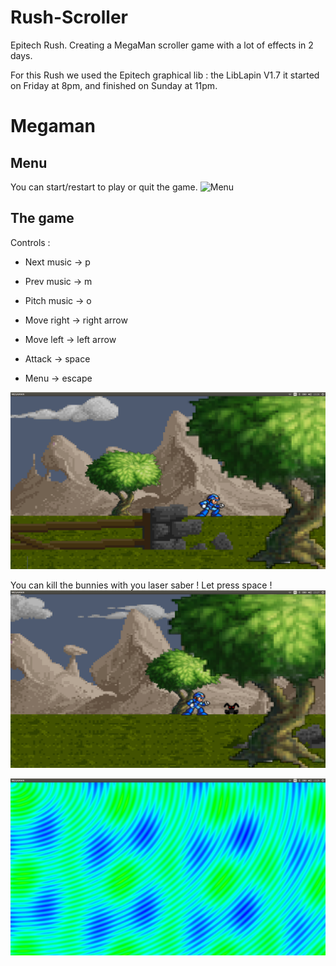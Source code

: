 # Rush-Scroller
Epitech Rush. Creating a MegaMan scroller game with a lot of effects in 2 days.

For this Rush we used the Epitech graphical lib : the LibLapin V1.7 it started on Friday at 8pm, and finished on Sunday at 11pm.

# Megaman

## Menu

You can start/restart to play or quit the game.
![Menu](/screenshots/megamenu.png?raw=true "Main Menu")

## The game

Controls :

- Next music  -> p
- Prev music  -> m
- Pitch music -> o

- Move right -> right arrow
- Move left  -> left arrow
- Attack     -> space

- Menu  -> escape

![EVT](/screenshots/megaevt.png?raw=true "Main environment")

You can kill the bunnies with you laser saber ! Let press space !
![BUNNY](/screenshots/megabunny.png?raw=true "Kill the BUNNY !")

![END](/screenshots/megaend.png?raw=true "Main END")

